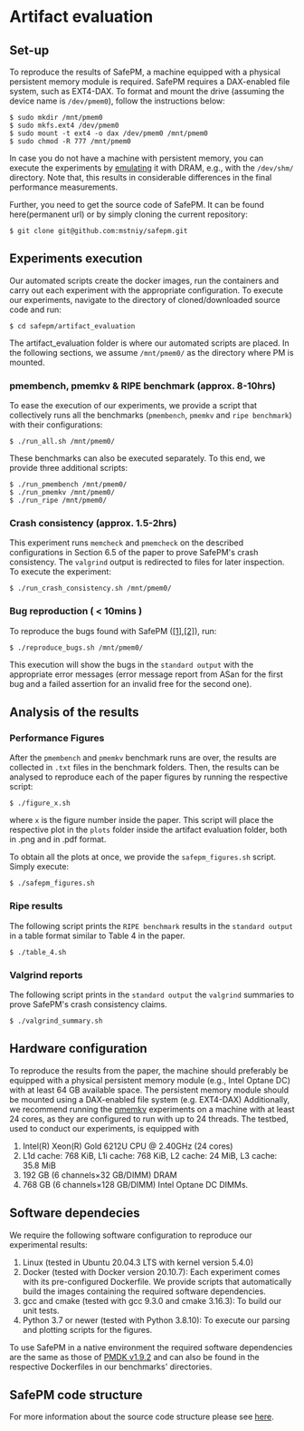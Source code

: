 # Artifact evaluation

## Set-up
To reproduce the results of SafePM, a machine equipped with a physical persistent memory module is required. SafePM requires a DAX-enabled file system, such as EXT4-DAX. To format and mount the drive (assuming the device name is `/dev/pmem0`), follow the instructions below:
```
$ sudo mkdir /mnt/pmem0
$ sudo mkfs.ext4 /dev/pmem0
$ sudo mount -t ext4 -o dax /dev/pmem0 /mnt/pmem0
$ sudo chmod -R 777 /mnt/pmem0
 ```
In case you do not have a machine with persistent memory, you can execute the experiments by [emulating](https://pmem.io/blog/2016/02/how-to-emulate-persistent-memory/) it with DRAM, e.g., with the `/dev/shm/` directory. Note that, this results in considerable differences in the final performance measurements.

Further, you need to get the source code of SafePM. It can be found here(permanent url) or by simply cloning the current repository:
```
$ git clone git@github.com:mstniy/safepm.git
```

## Experiments execution
Our automated scripts create the docker images, run the containers and carry out each experiment with the appropriate configuration.
To execute our experiments, navigate to the directory of cloned/downloaded source code and run:
```
$ cd safepm/artifact_evaluation
```
The artifact_evaluation folder is where our automated scripts are placed. 
In the following sections, we assume `/mnt/pmem0/` as the directory where PM is mounted.

### pmembench, pmemkv & RIPE benchmark (approx. 8-10hrs)
To ease the execution of our experiments, we provide a script that collectively runs all the benchmarks (`pmembench`, `pmemkv` and `ripe benchmark`) with their configurations:
``` 
$ ./run_all.sh /mnt/pmem0/
```
These benchmarks can also be executed separately. To this end, we provide three additional scripts:
```
$ ./run_pmembench /mnt/pmem0/
$ ./run_pmemkv /mnt/pmem0/
$ ./run_ripe /mnt/pmem0/
```
### Crash consistency (approx. 1.5-2hrs)
This experiment runs `memcheck` and `pmemcheck` on the described configurations in Section 6.5 of the paper to prove SafePM's crash consistency. The `valgrind` output is redirected to files for later inspection.
To execute the experiment:
```
$ ./run_crash_consistency.sh /mnt/pmem0/
```
### Bug reproduction ( < 10mins )
To reproduce the bugs found with SafePM ([[1]](https://github.com/pmem/pmdk/issues/5333),[[2]](https://github.com/pmem/pmdk/issues/5334)), run:
``` 
$ ./reproduce_bugs.sh /mnt/pmem0/
```
This execution will show the bugs in the `standard output` with the appropriate error messages (error message report from ASan for the first bug and a failed assertion for an invalid free for the second one).

## Analysis of the results
### Performance Figures
After the `pmembench` and `pmemkv` benchmark runs are over, the results are collected in `.txt` files in the benchmark folders. Then, the results can be analysed to reproduce each of the paper figures by running the respective script:
```
$ ./figure_x.sh
```
where `x` is the figure number inside the paper.
This script will place the respective plot in the `plots` folder inside the artifact evaluation folder, both in .png and in .pdf format.

To obtain all the plots at once, we provide the `safepm_figures.sh` script. 
Simply execute:
```
$ ./safepm_figures.sh
```
### Ripe results
The following script prints the `RIPE benchmark` results in the `standard output` in a table format similar to Table 4 in the paper.
```
$ ./table_4.sh
```
### Valgrind reports
The following script prints in the `standard output` the `valgrind` summaries to prove SafePM's crash consistency claims.
```
$ ./valgrind_summary.sh
```

## Hardware configuration
To reproduce the results from the paper, the machine should preferably be equipped with a physical persistent memory module (e.g., Intel Optane DC) with at least 64 GB available space. The persistent memory module should be mounted using a DAX-enabled file system (e.g. EXT4-DAX)
Additionally, we recommend running the [pmemkv](https://github.com/pmem/pmemkv) experiments on a machine with at least 24 cores, as they are configured to run with up to 24 threads. 
The testbed, used to conduct our experiments, is equipped with 
1. Intel(R) Xeon(R) Gold 6212U CPU @ 2.40GHz (24 cores)
2. L1d cache: 768 KiB, L1i cache: 768 KiB, L2 cache: 24 MiB, L3 cache: 35.8 MiB
3. 192 GB (6 channels×32 GB/DIMM) DRAM 
4. 768 GB (6 channels×128 GB/DIMM) Intel Optane DC DIMMs.

## Software dependecies
We require the following software configuration to reproduce our experimental results:
1. Linux (tested in Ubuntu 20.04.3 LTS with kernel version 5.4.0)
2. Docker (tested with Docker version 20.10.7): Each experiment comes with its pre-configured Dockerfile. We provide scripts that automatically build the images containing the required software dependencies.
3. gcc and cmake (tested with gcc 9.3.0 and cmake 3.16.3): To build our unit tests.
4. Python 3.7 or newer (tested with Python 3.8.10): To execute our parsing and plotting scripts for the figures.

To use SafePM in a native environment the required software dependencies are the same as those of [PMDK v1.9.2](https://github.com/pmem/pmdk/tree/1.9.2#dependencies) and can also be found in the respective Dockerfiles in our benchmarks' directories.

## SafePM code structure
For more information about the source code structure please see [here](https://github.com/mstniy/safepm/blob/master/Readme.md#safepm-source-code-organization).

